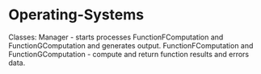 # Operating-Systems
Classes:
Manager - starts processes FunctionFComputation and FunctionGComputation and generates output.
FunctionFComputation and FunctionGComputation - compute and return function results and errors data.
